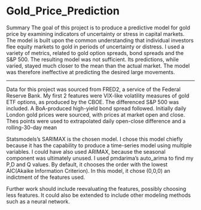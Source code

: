 # Gold_Price_Prediction

Summary 
The goal of this project is to produce a predictive model for gold price by examining indicators of uncertainty or stress in capital markets. The model is built upon the common understanding that individual investors flee equity markets to gold in periods of uncertainty or distress. I used a variety of metrics, related to gold option spreads, bond spreads and the S&P 500. The resulting model was not sufficient. Its predictions, while varied, stayed much closer to the mean than the actual market. The model was therefore ineffective at predicting the desired large movements.

---

Data for this project was sourced from FRED2, a service of the Federal Reserve Bank. My first 2 features were VIX-like volatility measures of gold ETF options, as produced by the CBOE. The differenced S&P 500 was included. A BoA-produced high-yield bond spread followed. Initially daily London gold prices were sourced, with prices at market open and close. Thes points were used to extrapolated daily open-close difference and a rolling-30-day mean

Statsmodels’s SARIMAX is the chosen model. I chose this model chiefly because it has the capability to produce a time-series model using multiple variables. I could have also used ARIMAX, because the seasonal component was ultimately unused. I used pmdarima’s auto_arima to find my P,D and Q values. By default, it chooses the order with the lowest AIC(Akaike Information Criterion). In this model, it chose (0,0,0) an indictment of the features used.

Further work should include reevaluating the features, possibly choosing less features. It could also be extended to include other modeling methods such as a neural network.
